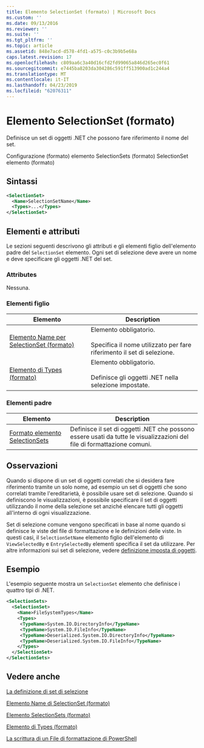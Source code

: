 ```yaml
---
title: Elemento SelectionSet (formato) | Microsoft Docs
ms.custom: ''
ms.date: 09/13/2016
ms.reviewer: ''
ms.suite: ''
ms.tgt_pltfrm: ''
ms.topic: article
ms.assetid: 848e7acd-d578-4fd1-a575-c0c3b9b5e68a
caps.latest.revision: 17
ms.openlocfilehash: c809aa6c3a40d16cfd2fd99065a846d265ec0f61
ms.sourcegitcommit: e7445ba8203da304286c591ff513900ad1c244a4
ms.translationtype: MT
ms.contentlocale: it-IT
ms.lasthandoff: 04/23/2019
ms.locfileid: "62076311"
---
```

# <a name="selectionset-element-format"></a>Elemento SelectionSet (formato)

Definisce un set di oggetti .NET che possono fare riferimento il nome del set.

Configurazione (formato) elemento SelectionSets (formato) SelectionSet elemento (formato)

## <a name="syntax"></a>Sintassi

```xml
<SelectionSet>
  <Name>SelectionSetName</Name>
  <Types>...</Types>
</SelectionSet>
```

## <a name="attributes-and-elements"></a>Elementi e attributi

Le sezioni seguenti descrivono gli attributi e gli elementi figlio dell'elemento padre del `SelectionSet` elemento. Ogni set di selezione deve avere un nome e deve specificare gli oggetti .NET del set.

### <a name="attributes"></a>Attributes

Nessuna.

### <a name="child-elements"></a>Elementi figlio

|Elemento|Description|
|-------------|-----------------|
|[Elemento Name per SelectionSet (formato)](./name-element-for-selectionset-format.md)|Elemento obbligatorio.<br /><br /> Specifica il nome utilizzato per fare riferimento il set di selezione.|
|[Elemento di Types (formato)](./types-element-for-selectionset-format.md)|Elemento obbligatorio.<br /><br /> Definisce gli oggetti .NET nella selezione impostate.|

### <a name="parent-elements"></a>Elementi padre

|Elemento|Description|
|-------------|-----------------|
|[Formato elemento SelectionSets](./selectionsets-element-format.md)|Definisce il set di oggetti .NET che possono essere usati da tutte le visualizzazioni del file di formattazione comuni.|

## <a name="remarks"></a>Osservazioni

Quando si dispone di un set di oggetti correlati che si desidera fare riferimento tramite un solo nome, ad esempio un set di oggetti che sono correlati tramite l'ereditarietà, è possibile usare set di selezione. Quando si definiscono le visualizzazioni, è possibile specificare il set di oggetti utilizzando il nome della selezione set anziché elencare tutti gli oggetti all'interno di ogni visualizzazione.

Set di selezione comune vengono specificati in base al nome quando si definisce le viste del file di formattazione e le definizioni delle viste. In questi casi, il `SelectionSetName` elemento figlio dell'elemento di `ViewSelectedBy` e `EntrySelectedBy` elementi specifica il set da utilizzare. Per altre informazioni sui set di selezione, vedere [definizione imposta di oggetti](./defining-selection-sets.md).

## <a name="example"></a>Esempio

L'esempio seguente mostra un `SelectionSet` elemento che definisce i quattro tipi di .NET.

```xml
<SelectionSets>
  <SelectionSet>
    <Name>FileSystemTypes</Name>
    <Types>
     <TypeName>System.IO.DirectoryInfo</TypeName>
     <TypeName>System.IO.FileInfo</TypeName>
     <TypeName>Deserialized.System.IO.DirectoryInfo</TypeName>
     <TypeName>Deserialized.System.IO.FileInfo</TypeName>
    </Types>
  </SelectionSet>
</SelectionSets>
```

## <a name="see-also"></a>Vedere anche

[La definizione di set di selezione](./defining-selection-sets.md)

[Elemento Name di SelectionSet (formato)](./name-element-for-selectionset-format.md)

[Elemento SelectionSets (formato)](./selectionsets-element-format.md)

[Elemento di Types (formato)](./types-element-for-selectionset-format.md)

[La scrittura di un File di formattazione di PowerShell](./writing-a-powershell-formatting-file.md)
